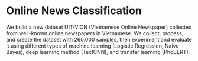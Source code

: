 # Online News Classification
We build a new dataset UIT-ViON (Vietnamese Online Newspaper) collected from well-known online newspapers in Vietnamese. We collect, process, and create the dataset with 260.000 samples, then experiment and evaluate it using different types of machine learning (Logistic Regression, Naive Bayes), deep learning method (TextCNN), and transfer learning (PhoBERT).
